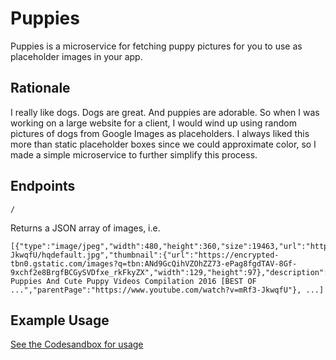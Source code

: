 # Puppies

Puppies is a microservice for fetching puppy pictures for you to use as placeholder images in your app.

## Rationale

I really like dogs. Dogs are great. And puppies are adorable. So when I was working on a large website for a client, I would wind up using random pictures of dogs from Google Images as placeholders. I always liked this more than static placeholder boxes since we could approximate color, so I made a simple microservice to further simplify this process.

## Endpoints

`/`

Returns a JSON array of images, i.e.

```
[{"type":"image/jpeg","width":480,"height":360,"size":19463,"url":"https://i.ytimg.com/vi/mRf3-JkwqfU/hqdefault.jpg","thumbnail":{"url":"https://encrypted-tbn0.gstatic.com/images?q=tbn:ANd9GcQihVZOhZZ73-ePag8fgdTAV-8Gf-9xchf2e8BrgfBCGySVDfxe_rkFkyZX","width":129,"height":97},"description":"Funny Puppies And Cute Puppy Videos Compilation 2016 [BEST OF ...","parentPage":"https://www.youtube.com/watch?v=mRf3-JkwqfU"}, ...]
```

## Example Usage

[See the Codesandbox for usage](https://codesandbox.io/s/k1k0j3w433)

